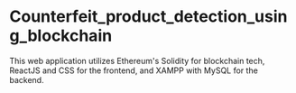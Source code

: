 # Counterfeit_product_detection_using_blockchain
This web application utilizes Ethereum's Solidity for blockchain tech, ReactJS and CSS for the frontend, and XAMPP with MySQL for the backend.
